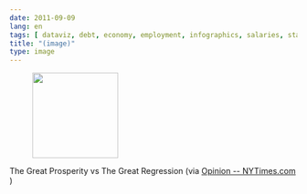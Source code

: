 ```yaml
---
date: 2011-09-09
lang: en
tags: [ dataviz, debt, economy, employment, infographics, salaries, statistics, usa ]
title: "(image)"
type: image
---
```


<figure>
<a
href="https://hugo.ferreira.cc/the-great-prosperity-vs-the-great-regression-via/attachment/982/"
rel="attachment"><img
src="https://hugo.ferreira.cc/wp-content/uploads/2011/09/tumblr_lr9h9cygTT1qz82meo1_1280-150x150.jpg"
width="150" height="150" /></a></figure>

The Great Prosperity vs The Great Regression (via [Opinion
-- NYTimes.com](https://www.nytimes.com/imagepages/2011/09/04/opinion/04reich-graphic.html)
)

